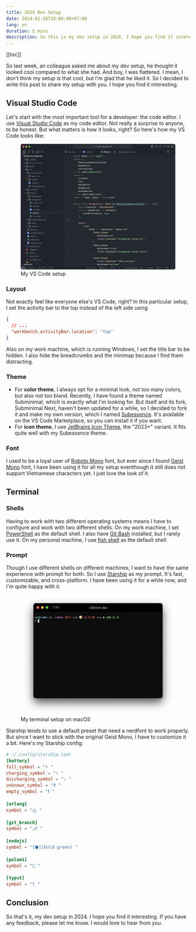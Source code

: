 ```yaml
---
title: 2024 Dev Setup
date: 2024-01-26T20:00:00+07:00
lang: en
duration: 5 mins
description: So this is my dev setup in 2024. I hope you find it interesting.
---
```


[[toc]]

So last week, an colleague asked me about my dev setup, he thought it looked cool compared to what she had. And boy, I was flattered. I mean, I don't think my setup is that cool, but I'm glad that he liked it. So I decided to write this post to share my setup with you. I hope you find it interesting.

## Visual Studio Code

Let's start with the most important tool for a developer: the code editor. I use [Visual Studio Code](https://code.visualstudio.com/) as my code editor. Not really a surprise to anyone, to be honest. But what matters is how it looks, right? So here's how my VS Code looks like:

<figure pt-5>
  <div lg:scale-120 md:scale-110>
    <img src="/images/2024/subessence-vscode.png" alt="VS Code setup" shadow />
  </div>
  <figcaption important-mt8 text-center>
    My VS Code setup
  </figcaption>
</figure>

### Layout

Not exactly feel like everyone else's VS Code, right? In this particular setup, I set the activity bar to the top instead of the left side using

```json
{
  // ...
  "workbench.activityBar.location": "top"
}
```

Also on my work machine, which is running Windows, I set the title bar to be hidden. I also hide the breadcrumbs and the minimap because I find them distracting.

### Theme

- For **color theme**, I always opt for a minimal look, not too many colors, but also not too bland. Recently, I have found a theme named Subminimal, which is exactly what I'm looking for. But itself and its fork, Subminimal Next, haven't been updated for a while, so I decided to fork it and make my own version, which I named [Subessence](https://marketplace.visualstudio.com/items?itemName=vinhphm.subessence). It's available on the VS Code Marketplace, so you can install it if you want.
- For **icon theme**, I use [JetBrains Icon Theme](https://marketplace.visualstudio.com/items?itemName=chadalen.vscode-jetbrains-icon-theme), the "2023+" variant. It fits quite well with my Subessence theme.

### Font

I used to be a loyal user of [Roboto Mono](https://fonts.google.com/specimen/Roboto+Mono) font, but ever since I found [Geist Mono](https://vercel.com/font) font, I have been using it for all my setup eventhough it still does not support Vietnamese characters yet. I just love the look of it.

## Terminal

### Shells

Having to work with two different operating systems means I have to configure and work with two different shells. On my work machine, I set [PowerShell](https://docs.microsoft.com/en-us/powershell/) as the default shell. I also have [Git Bash](https://git-scm.com/downloads) installed, but I rarely use it. On my personal machine, I use [fish shell](https://fishshell.com) as the default shell.

### Prompt

Though I use different shells on different machines, I want to have the same experience with prompt for both. So I use [Starship](https://starship.rs) as my prompt. It's fast, customizable, and cross-platform. I have been using it for a while now, and I'm quite happy with it.

<figure pt-5>
  <div lg:scale-120 md:scale-110>
    <img src="/images/2024/terminal.png" alt="iTerm with Starship prompt" />
  </div>
  <figcaption important-mt8 text-center>
    My terminal setup on macOS
  </figcaption>
</figure>

Starship tends to use a default preset that need a nerdfont to work properly. But since I want to stick with the original Geist Mono, I have to customize it a bit. Here's my Starship config:

```toml
# ~/.config/starship.toml
[battery]
full_symbol = "• "
charging_symbol = "⇡ "
discharging_symbol = "⇣ "
unknown_symbol = "❓ "
empty_symbol = "❗ "

[erlang]
symbol = "ⓔ "

[git_branch]
symbol = "⎇ "

[nodejs]
symbol = "[⬢](bold green) "

[pulumi]
symbol = "🧊 "

[typst]
symbol = "t "
```

## Conclusion

So that's it, my dev setup in 2024. I hope you find it interesting. If you have any feedback, please let me know. I would love to hear from you.
